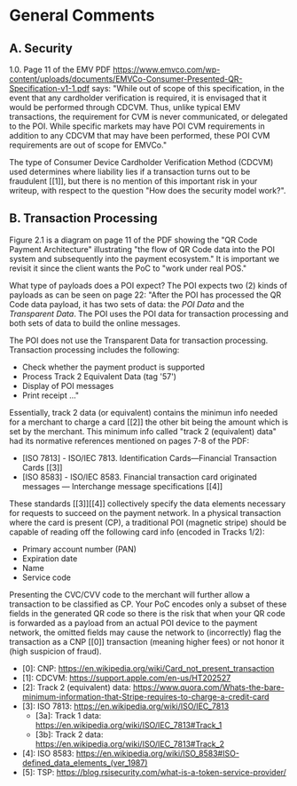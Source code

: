 # General Comments
## A. Security
1.0. Page 11 of the EMV PDF https://www.emvco.com/wp-content/uploads/documents/EMVCo-Consumer-Presented-QR-Specification-v1-1.pdf says: "While out of scope of this specification, in the event that any cardholder verification is required, it is envisaged that it would be performed through CDCVM. Thus, unlike typical EMV transactions, the requirement for CVM is never communicated, or delegated to the POI. While specific markets may have POI CVM requirements in addition to any CDCVM that may have been performed, these POI CVM requirements are out of scope for EMVCo."

The type of Consumer Device Cardholder Verification Method (CDCVM) used determines where liability lies if a transaction turns out to be fraudulent [[1]], but there is no mention of this important risk in your writeup, with respect to the question "How does the security model work?".

## B. Transaction Processing
Figure 2.1 is a diagram on page 11 of the PDF showing the "QR Code Payment Architecture" illustrating "the flow of QR Code data into the POI system and subsequently into the payment ecosystem." It is important we revisit it since the client wants the PoC to "work under real POS." 

What type of payloads does a POI expect? The POI expects two (2) kinds of payloads as can be seen on page 22:
"After the POI has processed the QR Code data payload, it has two sets of data: the *POI Data* and the *Transparent Data*.
The POI uses the POI data for transaction processing and both sets of data to build the online messages. 

The POI does not use the Transparent Data for transaction processing.
Transaction processing includes the following:
- Check whether the payment product is supported
- Process Track 2 Equivalent Data (tag '57')
- Display of POI messages
- Print receipt
..."

Essentially, track 2 data (or equivalent) contains the minimun info needed for a merchant to charge a card [[2]] the other bit being the amount which is set by the merchant. This minimum info called "track 2 (equivalent) data" had its normative references mentioned on pages 7-8 of the PDF:
* [ISO 7813] - ISO/IEC 7813. Identification Cards—Financial Transaction Cards [[3]]
* [ISO 8583] - ISO/IEC 8583. Financial transaction card originated messages — Interchange message specifications [[4]]

These standards [[3]][[4]] collectively specify the data elements necessary for requests to succeed on the payment network. In a physical transaction where the card is present (CP), a traditional POI (magnetic stripe) should be capable of reading off the following card info (encoded in Tracks 1/2):
- Primary account number (PAN) 
- Expiration date 
- Name
- Service code

Presenting the CVC/CVV code to the merchant will further allow a transaction to be classified as CP. Your PoC encodes only a subset of these fields in the generated QR code so there is the risk that when your QR code is forwarded as a payload from an actual POI device to the payment network, the omitted fields may cause the network to (incorrectly) flag the transaction as a CNP [[0]] transaction (meaning higher fees) or not honor it (high suspicion of fraud).


* [0]: CNP: https://en.wikipedia.org/wiki/Card_not_present_transaction
* [1]: CDCVM: https://support.apple.com/en-us/HT202527
* [2]: Track 2 (equivalent) data: https://www.quora.com/Whats-the-bare-minimum-information-that-Stripe-requires-to-charge-a-credit-card
* [3]: ISO 7813: https://en.wikipedia.org/wiki/ISO/IEC_7813
  - [3a]: Track 1 data: https://en.wikipedia.org/wiki/ISO/IEC_7813#Track_1
  - [3b]: Track 2 data: https://en.wikipedia.org/wiki/ISO/IEC_7813#Track_2
* [4]: ISO 8583: https://en.wikipedia.org/wiki/ISO_8583#ISO-defined_data_elements_(ver_1987)
* [5]: TSP: https://blog.rsisecurity.com/what-is-a-token-service-provider/

